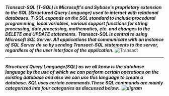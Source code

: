  **_Transact-SQL (T-SQL) is Microsoft's and Sybase's proprietary extension to the SQL (Structured Query Language) used to interact with relational databases. T-SQL expands on the SQL standard to include procedural programming, local variables, various support functions for string processing, date processing, mathematics, etc. and changes to the DELETE and UPDATE statements._**
 **_Transact-SQL is central to using Microsoft SQL Server. All applications that communicate with an instance of SQL Server do so by sending Transact-SQL statements to the server, regardless of the user interface of the application._**
![Transact](https://www.anzanigroup.com/img/3204_3204_mssql-(1)-en-us-en-US.png)
<br/>
<hr>

##### **_Structured Query Language(SQL) as we all know is the database language by the use of which we can perform certain operations on the existing database and also we can use this language to create a database. SQL uses certain commands.These SQL commands are mainly categorized into four categories as discussed below:._** ![digram](https://user-images.githubusercontent.com/38188753/52258132-5c4cfc00-2937-11e9-9af9-869f543edebe.png)



